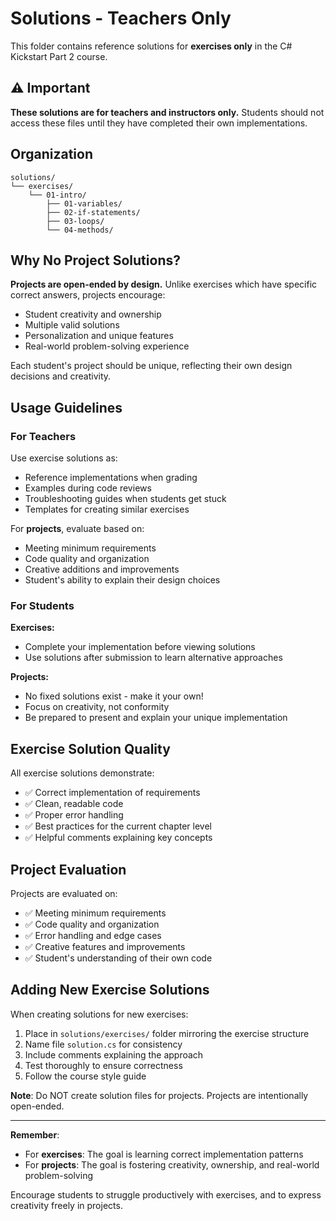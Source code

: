# Solutions - Teachers Only

This folder contains reference solutions for **exercises only** in the C# Kickstart Part 2 course.

## ⚠️ Important

**These solutions are for teachers and instructors only.** Students should not access these files until they have completed their own implementations.

## Organization

```
solutions/
└── exercises/
    └── 01-intro/
        ├── 01-variables/
        ├── 02-if-statements/
        ├── 03-loops/
        └── 04-methods/
```

## Why No Project Solutions?

**Projects are open-ended by design.** Unlike exercises which have specific correct answers, projects encourage:
- Student creativity and ownership
- Multiple valid solutions
- Personalization and unique features
- Real-world problem-solving experience

Each student's project should be unique, reflecting their own design decisions and creativity.

## Usage Guidelines

### For Teachers

Use exercise solutions as:
- Reference implementations when grading
- Examples during code reviews
- Troubleshooting guides when students get stuck
- Templates for creating similar exercises

For **projects**, evaluate based on:
- Meeting minimum requirements
- Code quality and organization
- Creative additions and improvements
- Student's ability to explain their design choices

### For Students

**Exercises:**
- Complete your implementation before viewing solutions
- Use solutions after submission to learn alternative approaches

**Projects:**
- No fixed solutions exist - make it your own!
- Focus on creativity, not conformity
- Be prepared to present and explain your unique implementation

## Exercise Solution Quality

All exercise solutions demonstrate:

- ✅ Correct implementation of requirements
- ✅ Clean, readable code
- ✅ Proper error handling
- ✅ Best practices for the current chapter level
- ✅ Helpful comments explaining key concepts

## Project Evaluation

Projects are evaluated on:

- ✅ Meeting minimum requirements
- ✅ Code quality and organization
- ✅ Error handling and edge cases
- ✅ Creative features and improvements
- ✅ Student's understanding of their own code

## Adding New Exercise Solutions

When creating solutions for new exercises:

1. Place in `solutions/exercises/` folder mirroring the exercise structure
2. Name file `solution.cs` for consistency
3. Include comments explaining the approach
4. Test thoroughly to ensure correctness
5. Follow the course style guide

**Note**: Do NOT create solution files for projects. Projects are intentionally open-ended.

---

**Remember**:
- For **exercises**: The goal is learning correct implementation patterns
- For **projects**: The goal is fostering creativity, ownership, and real-world problem-solving

Encourage students to struggle productively with exercises, and to express creativity freely in projects.